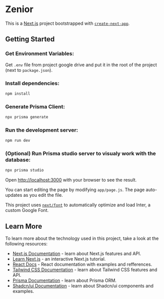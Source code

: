 # Zenior

This is a [Next.js](https://nextjs.org/) project bootstrapped with [`create-next-app`](https://github.com/vercel/next.js/tree/canary/packages/create-next-app).

## Getting Started

### Get Environment Variables:

Get `.env` file from project google drive and put it in the root of the project (next to `package.json`).

### Install dependencies:

```bash
npm install
```

### Generate Prisma Client:

```bash
npx prisma generate
```

### Run the development server:

```bash
npm run dev
```

### (Optional) Run Prisma studio server to visualy work with the database:

```bash
npx prisma studio
```

Open [http://localhost:3000](http://localhost:3000) with your browser to see the result.

You can start editing the page by modifying `app/page.js`. The page auto-updates as you edit the file.

This project uses [`next/font`](https://nextjs.org/docs/basic-features/font-optimization) to automatically optimize and load Inter, a custom Google Font.

## Learn More

To learn more about the technology used in this project, take a look at the following resources:

- [Next.js Documentation](https://nextjs.org/docs) - learn about Next.js features and API.
- [Learn Next.js](https://nextjs.org/learn) - an interactive Next.js tutorial.
- [React Docs](https://react.dev/) - React documentation with examples and refferences.
- [Tailwind CSS Documentation](https://tailwindcss.com/docs) - learn about Tailwind CSS features and API.
- [Prisma Documentation](https://www.prisma.io/docs/orm) - learn about Prisma ORM.
- [Shadcn/ui Documentation](https://ui.shadcn.com/docs) - learn about Shadcn/ui components and examples.
